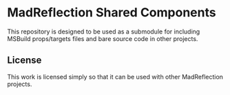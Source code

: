 # MadReflection Shared Components

This repository is designed to be used as a submodule for including MSBuild props/targets files and bare source code in other projects.

## License

This work is licensed simply so that it can be used with other MadReflection projects.
